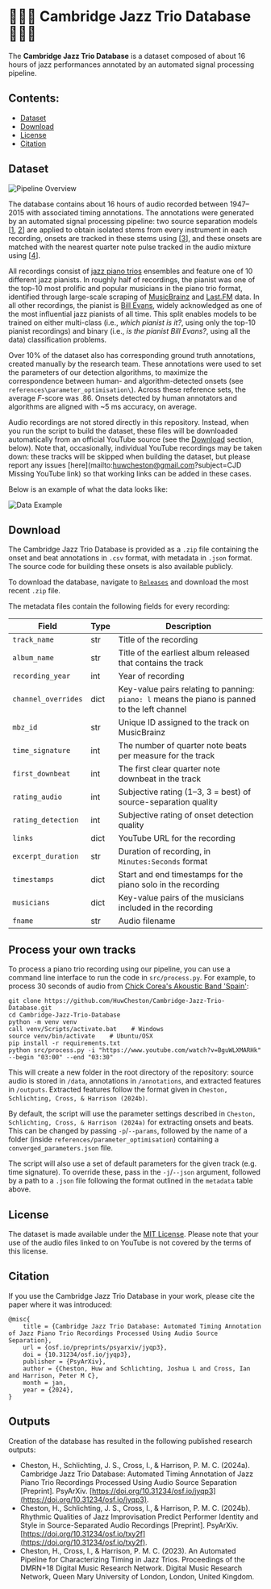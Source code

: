 # 🎹🎻🥁 Cambridge Jazz Trio Database 🎹🎻🥁

The **Cambridge Jazz Trio Database** is a dataset composed of about 16 hours of jazz performances annotated by an automated signal processing pipeline.

## Contents:
- [Dataset](#dataset)
- [Download](#download)
- [License](#license)
- [Citation](#outputs)

## Dataset

![Pipeline Overview](https://raw.githubusercontent.com/HuwCheston/Cambridge-Jazz-Trio-Database/main/references/images/pipeline_overview.jpg)

The database contains about 16 hours of audio recorded between 1947–2015 with associated timing annotations. The annotations were generated by an automated signal processing pipeline: two source separation models [[1](https://github.com/deezer/spleeter), [2](https://github.com/facebookresearch/demucs)] are applied to obtain isolated stems from every instrument in each recording, onsets are tracked in these stems using [[3](https://github.com/librosa/librosa)], and these onsets are matched with the nearest quarter note pulse tracked in the audio mixture using [[4](https://github.com/CPJKU/madmom)].

All recordings consist of [jazz piano trios](https://en.wikipedia.org/wiki/Jazz_trio) ensembles and feature one of 10 different jazz pianists. In roughly half of recordings, the pianist was one of the top-10 most prolific and popular musicians in the piano trio format, identified through large-scale scraping of [MusicBrainz](https://musicbrainz.org/doc/MusicBrainz_API) and [Last.FM](https://www.last.fm/api) data. In all other recordings, the pianist is [Bill Evans](https://en.wikipedia.org/wiki/Bill_Evans), widely acknowledged as one of the most influential jazz pianists of all time. This split enables models to be trained on either multi-class (i.e., *which pianist is it?*, using only the top-10 pianist recordings) and binary (i.e., *is the pianist Bill Evans?*, using all the data) classification problems.

Over 10% of the dataset also has corresponding ground truth annotations, created manually by the research team. These annotations were used to set the parameters of our detection algorithms, to maximize the correspondence between human- and algorithm-detected onsets (see `references\parameter_optimisation\`). Across these reference sets, the average *F*-score was .86. Onsets detected by human annotators and algorithms are aligned with ~5 ms accuracy, on average. 

Audio recordings are not stored directly in this repository. Instead, when you run the script to build the dataset, these files will be downloaded automatically from an official YouTube source (see the [Download](#download) section, below). Note that, occasionally, individual YouTube recordings may be taken down: these tracks will be skipped when building the dataset, but please report any issues [here](mailto:huwcheston@gmail.com?subject=CJD Missing YouTube link) so that working links can be added in these cases.

Below is an example of what the data looks like:

![Data Example](https://raw.githubusercontent.com/HuwCheston/Cambridge-Jazz-Trio-Database/main/references/images/data_example.jpg)

## Download

The Cambridge Jazz Trio Database is provided as a `.zip` file containing the onset and beat annotations in `.csv` format, with metadata in `.json` format. The source code for building these onsets is also available publicly. 

To download the database, navigate to [`Releases`](https://github.com/HuwCheston/Cambridge-Jazz-Trio-Database/releases) and download the most recent `.zip` file.

The metadata files contain the following fields for every recording:

| Field               | Type | Description                                                                                   |
|---------------------|------|-----------------------------------------------------------------------------------------------|
| `track_name`        | str  | Title of the recording                                                                        |
| `album_name`        | str  | Title of the earliest album released that contains the track                                  |
| `recording_year`    | int  | Year of recording                                                                             |
| `channel_overrides` | dict | Key-value pairs relating to panning: `piano: l` means the piano is panned to the left channel |
| `mbz_id`            | str  | Unique ID assigned to the track on MusicBrainz                                                |
| `time_signature`    | int  | The number of quarter note beats per measure for the track                                    |
| `first_downbeat`    | int  | The first clear quarter note downbeat in the track                                            |
| `rating_audio`      | int  | Subjective rating (1–3, 3 = best) of source-separation quality                                |
| `rating_detection`  | int  | Subjective rating of onset detection quality                                                  |
| `links`             | dict | YouTube URL for the recording                                                                 |
| `excerpt_duration`  | str  | Duration of recording, in `Minutes:Seconds` format                                            |
| `timestamps`        | dict | Start and end timestamps for the piano solo in the recording                                  |
| `musicians`         | dict | Key-value pairs of the musicians included in the recording                                    |
| `fname`             | str  | Audio filename                                                                                |

## Process your own tracks

To process a piano trio recording using our pipeline, you can use a command line interface to run the code in `src/process.py`. For example, to process 30 seconds of audio from [Chick Corea's Akoustic Band 'Spain'](https://www.youtube.com/watch?v=BguWLXMARHk):

```
git clone https://github.com/HuwCheston/Cambridge-Jazz-Trio-Database.git
cd Cambridge-Jazz-Trio-Database
python -m venv venv
call venv/Scripts/activate.bat    # Windows
source venv/bin/activate    # Ubuntu/OSX
pip install -r requirements.txt
python src/process.py -i "https://www.youtube.com/watch?v=BguWLXMARHk" --begin "03:00" --end "03:30"
```

This will create a new folder in the root directory of the repository: source audio is stored in `/data`, annotations in `/annotations`, and extracted features in `/outputs`. Extracted features follow the format given in `Cheston, Schlichting, Cross, & Harrison (2024b)`.

By default, the script will use the parameter settings described in `Cheston, Schlichting, Cross, & Harrison (2024a)` for extracting onsets and beats. This can be changed by passing `-p`/`--params`, followed by the name of a folder (inside `references/parameter_optimisation`) containing a `converged_parameters.json` file.

The script will also use a set of default parameters for the given track (e.g. time signature). To override these, pass in the `-j`/`--json` argument, followed by a path to a `.json` file following the format outlined in the `metadata` table above.


## License

The dataset is made available under the [MIT License](https://spdx.org/licenses/MIT.html). Please note that your use of the audio files linked to on YouTube is not covered by the terms of this license.

## Citation

If you use the Cambridge Jazz Trio Database in your work, please cite the paper where it was introduced:

```
@misc{
	title = {Cambridge Jazz Trio Database: Automated Timing Annotation of Jazz Piano Trio Recordings Processed Using Audio Source Separation},
	url = {osf.io/preprints/psyarxiv/jyqp3},
	doi = {10.31234/osf.io/jyqp3},
	publisher = {PsyArXiv},
	author = {Cheston, Huw and Schlichting, Joshua L and Cross, Ian and Harrison, Peter M C},
	month = jan,
	year = {2024},
}
```

## Outputs

Creation of the database has resulted in the following published research outputs:

- Cheston, H., Schlichting, J. S., Cross, I., & Harrison, P. M. C. (2024a). Cambridge Jazz Trio Database: Automated Timing Annotation of Jazz Piano Trio Recordings Processed Using Audio Source Separation [Preprint]. PsyArXiv. [https://doi.org/10.31234/osf.io/jyqp3](https://doi.org/10.31234/osf.io/jyqp3).
- Cheston, H., Schlichting, J. S., Cross, I., & Harrison, P. M. C. (2024b). Rhythmic Qualities of Jazz Improvisation Predict Performer Identity and Style in Source-Separated Audio Recordings [Preprint]. PsyArXiv. [https://doi.org/10.31234/osf.io/txy2f](https://doi.org/10.31234/osf.io/txy2f).
- Cheston, H., Cross, I., & Harrison, P. M. C. (2023). An Automated Pipeline for Characterizing Timing in Jazz Trios. Proceedings of the DMRN+18 Digital Music Research Network. Digital Music Research Network, Queen Mary University of London, London, United Kingdom.
